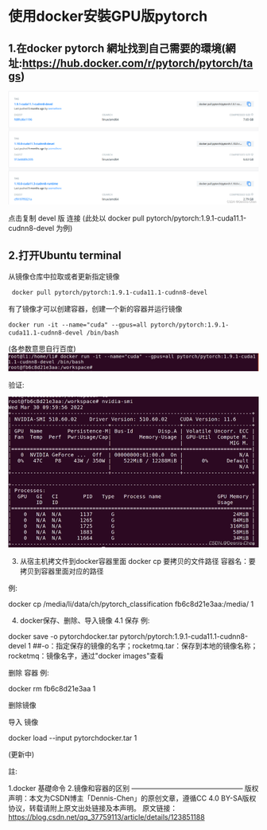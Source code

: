 # 使用docker安裝GPU版pytorch

## **1.在docker pytorch 網址找到自己需要的環境(網址:https://hub.docker.com/r/pytorch/pytorch/tags)**

![image-20221014141436455](../assets/image-20221014141436455.png)



点击复制 devel 版 连接
(此处以 docker pull pytorch/pytorch:1.9.1-cuda11.1-cudnn8-devel 为例)

## 2.打开Ubuntu terminal

从镜像仓库中拉取或者更新指定镜像

```bash
 docker pull pytorch/pytorch:1.9.1-cuda11.1-cudnn8-devel
```

有了镜像才可以创建容器，创建一个新的容器并运行镜像

```ba
docker run -it --name="cuda" --gpus=all pytorch/pytorch:1.9.1-cuda11.1-cudnn8-devel /bin/bash 
```

(各参数意思自行百度)![image-20221014141725044](assets/image-20221014141725044.png)


验证:

![image-20221014141733467](assets/image-20221014141733467.png)


3. 从宿主机拷文件到docker容器里面
docker cp 要拷贝的文件路径 容器名：要拷贝到容器里面对应的路径

例:

docker cp /media/li/data/ch/pytorch_classification fb6c8d21e3aa:/media/
1



4. docker保存、删除、导入镜像
4.1 保存
例:

docker save -o pytorchdocker.tar pytorch/pytorch:1.9.1-cuda11.1-cudnn8-devel
1
##-o：指定保存的镜像的名字；rocketmq.tar：保存到本地的镜像名称；rocketmq：镜像名字，通过"docker images"查看


删除 容器
例:

docker rm fb6c8d21e3aa
1

删除镜像



导入 镜像

 docker load --input pytorchdocker.tar 
1


(更新中)

註:

1.docker 基礎命令
2.镜像和容器的区别
————————————————
版权声明：本文为CSDN博主「Dennis-Chen」的原创文章，遵循CC 4.0 BY-SA版权协议，转载请附上原文出处链接及本声明。
原文链接：https://blog.csdn.net/qq_37759113/article/details/123851188